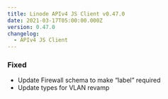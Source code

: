 ```yaml
---
title: Linode APIv4 JS Client v0.47.0
date: 2021-03-17T05:00:00.000Z
version: 0.47.0
changelog:
  - APIv4 JS Client
---
```


### Fixed

- Update Firewall schema to make “label” required
- Update types for VLAN revamp